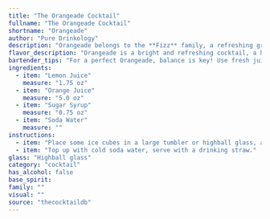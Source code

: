 ```yaml
---
title: "The Orangeade Cocktail"
fullname: "The Orangeade Cocktail"
shortname: "Orangeade"
author: "Pure Drinkology"
description: "Orangeade belongs to the **Fizz** family, a refreshing group of cocktails typically featuring citrus, sugar, and a carbonated top.  While its exact origins are unknown, it likely emerged in the late 19th century, a time when fizzy drinks were gaining popularity. "
flavor_description: "Orangeade is a bright and refreshing cocktail, a harmonious blend of citrusy notes. The sweet orange juice dominates, balanced by the tart bite of lemon. Sugar syrup adds a touch of sweetness, while soda water creates a light, effervescent finish.  The overall taste profile is citrusy, tangy, and invigorating, making it a perfect thirst quencher. "
bartender_tips: "For a perfect Orangeade, balance is key! Use fresh juices for the best flavor.  Start with a 1:1 ratio of lemon to orange juice, adjust to taste.  A good syrup-to-juice ratio is 1:2, but you can sweeten to your liking.  Soda water is your final touch, adding fizz.  Chill everything before mixing for a refreshing drink.  Don't over-shake, you want the soda to stay bubbly!  Garnish with a citrus wheel for a beautiful touch. "
ingredients:
  - item: "Lemon Juice"
    measure: "1.75 oz"
  - item: "Orange Juice"
    measure: "5.0 oz"
  - item: "Sugar Syrup"
    measure: "0.75 oz"
  - item: "Soda Water"
    measure: ""
instructions:
  - item: "Place some ice cubes in a large tumbler or highball glass, add lemon juice, orange juice, sugar syrup, and stir well."
  - item: "Top up with cold soda water, serve with a drinking straw."
glass: "Highball glass"
category: "cocktail"
has_alcohol: false
base_spirit:
family: ""
visual: ""
source: "thecocktaildb"
---
```


